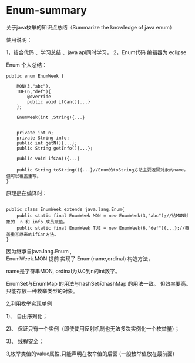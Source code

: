# Enum-summary
关于java枚举的知识点总结（Summarize the knowledge of java enum）

使用说明：

1，结合代码 、学习总结 、java api同时学习，	
2，Enum代码 编辑器为  eclipse



Enum 个人总结：

```
public enum EnumWeek {

    MON(3,"abc"),
	TUE(6,"def"){
		@override
		public void ifCan(){...}
	};
	
	EnumWeek(int ,String){...}
	
	
	private int n;
	private String info;
	public int getN(){...};
	public String getInfo(){...};
	
	public void ifCan(){...}
	
	public String toString(){...}//Enum的toString方法主要返回对象的name，但可以覆盖重写。
}

```



原理是在编译时：
```

public class EnumWeek extends java.lang.Enum{
	public static final EnumWeek MON = new EnumWeek(3,"abc");//给MON对象的  n 和 info 成员赋值。
	public static final EnumWeek TUE = new EnumWeek(6,"def"){...};//覆盖重写原来的ifCan方法。
}

```


因为继承自java.lang.Enum  ,  
EnumWeek.MON 提前 实现了  Enum(name,ordinal) 构造方法，

name是字符串MON, ordinal为从0到n的int数字。



EnumSet与EnumMap 的用法与hashSet和hashMap 的用法一致。
但效率要高。只能存放一种枚举类型的对象。




2,利用枚举实现单例

1)、 自由序列化；

2)、 保证只有一个实例（即使使用反射机制也无法多次实例化一个枚举量）；

3)、 线程安全；



3,枚举类值的value属性,只能声明在枚举值的后面 (一般枚举值放在最前面)




